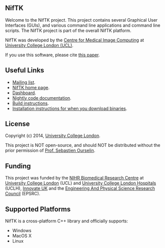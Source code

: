 NifTK
-----

Welcome to the NifTK project. This project contains several Graphical User Interfaces (GUIs), 
and various command line applications and command line scripts. The NifTK project is part
of the overall NifTK platform.

NifTK was developed by the [Centre for Medical Image Computing][cmic] at [University College London (UCL)][ucl].

If you use this software, please cite [this paper][citation]. 

Useful Links
------------------

 - [Mailing list][mailinglist].
 - [NifTK home page][niftk].
 - [Dashboard][dashboard].
 - [Nightly code documentation][doxygen].
 - [Build instructions][build].
 - [Installation instructions for when you download binaries][install].

License
-----------

Copyright (c) 2014, [University College London][ucl].

This project is NOT open-source, and should NOT be distributed
without the prior permission of [Prof. Sebastien Ourselin][seb].

Funding
-------------

This project was funded by the [NIHR Biomedical
Research Centre][nihr] at [University College London][ucl] (UCL) and
[University College London Hospitals][uclh] (UCLH), 
[Innovate UK][innovateuk] and the [Engineering And
Physical Science Research Council][epsrc] (EPSRC).


Supported Platforms
-----------------------------

NifTK is a cross-platform C++ library and officially supports:

 - Windows
 - MacOS X
 - Linux

[cmic]: http://cmic.cs.ucl.ac.uk
[ucl]: http://www.ucl.ac.uk
[nihr]: http://www.nihr.ac.uk/research
[uclh]: http://www.uclh.nhs.uk
[innovateuk]: https://www.innovateuk.org
[epsrc]: http://www.epsrc.ac.uk
[mailinglist]: https://www.mailinglists.ucl.ac.uk/mailman/listinfo/niftk-users
[dashboard]: http://cdash.cmiclab.cs.ucl.ac.uk/index.php?project=NifTK 
[doxygen]: http://cmic.cs.ucl.ac.uk/platform/niftk/current/html
[citation]: http://link.springer.com/article/10.1007%2Fs11548-014-1124-7
[niftk]: http://www.niftk.org
[seb]: http://cmic.cs.ucl.ac.uk/staff/sebastien_ourselin
[build]: http://cmic.cs.ucl.ac.uk/platform/niftk/current/html/BuildInstructions.html
[install]: http://cmic.cs.ucl.ac.uk/platform/niftk/current/html/InstallationInstructions.html
